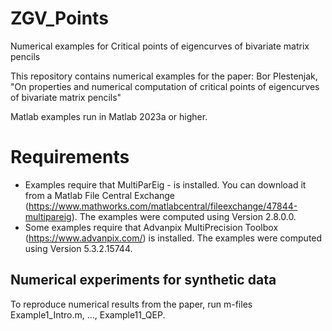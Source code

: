 # ZGV_Points
Numerical examples for Critical points of eigencurves of bivariate matrix pencils

This repository contains numerical examples for the paper:  Bor Plestenjak, "On properties and numerical computation of critical points of eigencurves of bivariate matrix pencils"
  
Matlab examples run in Matlab 2023a or higher. 

# Requirements

- Examples require that MultiParEig - is installed. You can download it from a Matlab File Central Exchange (https://www.mathworks.com/matlabcentral/fileexchange/47844-multipareig). The examples were computed using Version 2.8.0.0.
- Some examples require that Advanpix MultiPrecision Toolbox (https://www.advanpix.com/) is installed. The examples were computed using Version 5.3.2.15744.

## Numerical experiments for synthetic data

To reproduce numerical results from the paper, run m-files Example1_Intro.m, ..., Example11_QEP.
